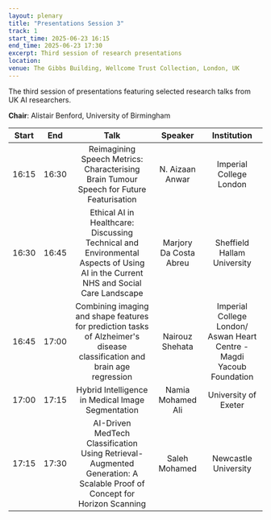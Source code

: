 ```yaml
---
layout: plenary
title: "Presentations Session 3"
track: 1
start_time: 2025-06-23 16:15
end_time: 2025-06-23 17:30
excerpt: Third session of research presentations
location:
venue: The Gibbs Building, Wellcome Trust Collection, London, UK
---
```


The third session of presentations featuring selected research talks from UK AI researchers.

**Chair**: Alistair Benford, University of Birmingham

| Start   | End    | Talk                                                                                                                        | Speaker                |  Institution              |
|  :----: | :----: |   :----:                                                                                                                    |   :----:               |   :----:                  | 
| 16:15   | 16:30  | Reimagining Speech Metrics: Characterising Brain Tumour Speech for Future Featurisation                                      | N. Aizaan Anwar        | Imperial College London   |
| 16:30   | 16:45  | Ethical AI in Healthcare: Discussing Technical and Environmental Aspects of Using AI in the Current NHS and Social Care Landscape | Marjory Da Costa Abreu | Sheffield Hallam University |
| 16:45   | 17:00  | Combining imaging and shape features for prediction tasks of Alzheimer's disease classification and brain age regression      | Nairouz Shehata        | Imperial College London/ Aswan Heart Centre - Magdi Yacoub Foundation |
| 17:00   | 17:15  | Hybrid Intelligence in Medical Image Segmentation                                                                            | Namia Mohamed Ali      | University of Exeter      |
| 17:15   | 17:30  | AI-Driven MedTech Classification Using Retrieval-Augmented Generation: A Scalable Proof of Concept for Horizon Scanning      | Saleh Mohamed          | Newcastle University      | 
